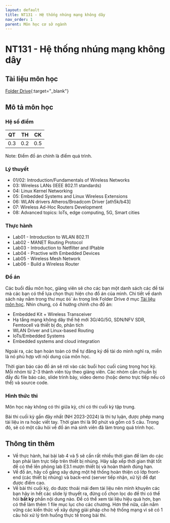 ```yaml
---
layout: default
title: NT131 - Hệ thống nhúng mạng không dây
nav_order: 1
parent: Môn học cơ sở ngành
---
```

# NT131 - Hệ thống nhúng mạng không dây

## Tài liệu môn học

[Folder Drive](https://drive.google.com/drive/folders/1pmyIsFiAJrztIQZ4VHre97fdtYoQKSqE?usp=sharing){:target="_blank"}

## Mô tả môn học

### Hệ số điểm

| QT     | TH  | CK  |
|------|-----|-----|
| <center> 0.3 </center>| <center> 0.2 </center>| <center>0.5</center> |

Note: Điểm đồ án chính là điểm quá trình.

### Lý thuyết

- 01/02: Introduction/Fundamentals of Wireless Networks
- 03: Wireless LANs (IEEE 802.11 standards)
- 04: Linux Kernel Networking
- 05: Embedded Systems and Linux Wireless Extensions
- 06: WLAN drivers Atheros/Broadcom Driver [ath5k/b43]
- 07: Wireless Ad-Hoc Routers Development
- 08: Advanced topics: IoTs, edge computing, 5G, Smart cities

### Thực hành

- Lab01 - Introduction to WLAN 802.11
- Lab02 - MANET Routing Protocol
- Lab03 - Introduction to Netfilter and IPtable
- Lab04 - Practive with Embedded Devices
- Lab05 - Wireless Mesh Network
- Lab06 - Build a Wireless Router

### Đồ án

Các buổi đầu môn học, giảng viên sẽ cho các bạn một danh sách các đề tài mà các bạn có thể lựa chọn thực hiện cho đồ án của mình. Chi tiết về danh sách này nằm trong thư mục `Đồ Án` trong link Folder Drive ở mục [Tài liệu môn học](#tài-liệu-môn-học). Nhìn chung, có 4 hướng chính cho đồ án:

- Embedded Kit + Wireless Transceiver
- Hạ tầng mạng không dây thế hệ mới 3G/4G/5G, SDN/NFV SDR, Femtocell và
thiết bị đo, phân tích
- WLAN Driver and Linux-based Routing
- IoTs/Embedded Systems
- Embedded systems and cloud integration

Ngoài ra, các bạn hoàn toàn có thể tự đăng ký đề tài do mình nghĩ ra, miễn là nó phù hợp với nội dung của môn học.

Thời gian báo cáo đồ án sẽ rơi vào các buổi học cuối cùng trong học kỳ. Mỗi nhóm từ 2-3 thành viên tùy theo giảng viên. Các nhóm cần chuẩn bị đầy đủ file báo cáo, slide trình bày, video demo (hoặc demo trực tiếp nếu có thể) và source code.

### Hình thức thi

Môn học này không có thi giữa kỳ, chỉ có thi cuối kỳ tập trung.

Bài thi cuối kỳ gần đây nhất (NH 2023-2024) là thi tự luận, được phép mang tài liệu in ra hoặc viết tay. Thời gian thi là 90 phút và gồm có 5 câu. Trong đó, sẽ có một câu hỏi về đồ án mà sinh viên đã làm trong quá trình học.

## Thông tin thêm

- Về thực hành, hai bài lab 4 và 5 sẽ cần rất nhiều thời gian để làm do các bạn phải làm trực tiếp trên thiết bị nhúng. Hãy sắp xếp thời gian thật tốt để có thể lền phòng lab E3.1 mượn thiết bị và hoàn thành đúng hạn.
- Về đồ án, hãy cố gắng xây dựng một hệ thống hoàn thiện có lớp front-end (các thiết bị nhúng) và back-end (server tiếp nhận, xử lý) để đạt được điểm cao.
- Về bài thi cuối kỳ, do được thoải mái đem tài liệu nên mình khuyên các bạn hãy in hết các slide lý thuyết ra, đừng cố chọn lọc do đề thi có thể hỏi **bất kỳ** phần nội dung nào. Để có thể xem tài liệu hiệu quả hơn, bạn có thể làm thêm 1 file mục lục cho các chương. Hơn thế nữa, cần nắm vững các kiến thức về xây dựng giải pháp cho hệ thống mạng vì sẽ có 1 câu hỏi xử lý tình huống thực tế trong bài thi.